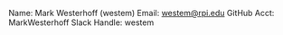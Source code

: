 Name: Mark Westerhoff (westem)
Email: westem@rpi.edu
GitHub Acct: MarkWesterhoff
Slack Handle: westem

